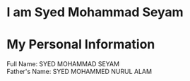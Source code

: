 # I am Syed Mohammad Seyam
<h1> My Personal Information</h1>

<p> Full Name: SYED MOHAMMAD SEYAM <br>
     Father's Name: SYED MOHAMMED NURUL ALAM </p>
